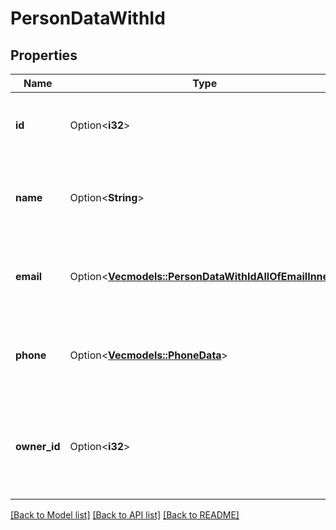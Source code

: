 # PersonDataWithId

## Properties

Name | Type | Description | Notes
------------ | ------------- | ------------- | -------------
**id** | Option<**i32**> | The ID of the person associated with the item | [optional]
**name** | Option<**String**> | The name of the person associated with the item | [optional]
**email** | Option<[**Vec<models::PersonDataWithIdAllOfEmailInner>**](PersonDataWithID_allOf_email_inner.md)> | The emails of the person associated with the item | [optional]
**phone** | Option<[**Vec<models::PhoneData>**](PhoneData.md)> | The phone numbers of the person associated with the item | [optional]
**owner_id** | Option<**i32**> | The ID of the owner of the person that is associated with the item | [optional]

[[Back to Model list]](../README.md#documentation-for-models) [[Back to API list]](../README.md#documentation-for-api-endpoints) [[Back to README]](../README.md)


